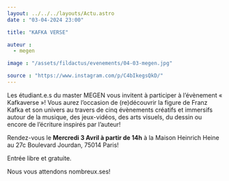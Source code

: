 ```yaml
---
layout: ../../../layouts/Actu.astro
date : "03-04-2024 23:00"

title: "KAFKA VERSE"

auteur :
  - megen

image : "/assets/fildactus/evenements/04-03-megen.jpg"

source : "https://www.instagram.com/p/C4bIkegsQkD/"
---
```


Les étudiant.e.s du master MEGEN vous invitent à participer à l’évènement « Kafkaverse »! Vous aurez l’occasion de (re)découvrir la figure de Franz Kafka et son univers au travers de cinq évènements créatifs et immersifs autour de la musique, des jeux-vidéos, des arts visuels, du dessin ou encore de l’écriture inspirés par l’auteur!

Rendez-vous le __Mercredi 3 Avril à partir de 14h__ à la Maison Heinrich Heine au 27c Boulevard Jourdan, 75014 Paris! 

Entrée libre et gratuite.

Nous vous attendons nombreux.ses!
